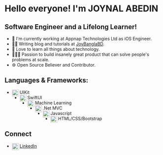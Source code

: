 
# Hello everyone! I'm JOYNAL ABEDIN

## Software Engineer and a Lifelong Learner!
- 📱 I'm currently working at Appnap Technologies Ltd as iOS Engineer.
- ✍🏻 Writing blog and tutorials at [JoyBanglaBD][website].
- 📖 Love to learn all things about technology.
- 👷🏻‍♂️ Passion to build insanely great product that can solve people's problems at scale.
- ⚙ Open Source Believer and Contributor.

## Languages & Frameworks:
- UIKit <img align="left" alt="swift" width="22px" src="https://cdn.jsdelivr.net/npm/simple-icons@v3/icons/swift.svg"/>
- SwiftUI <img align="left" alt="swift" width="22px" src="https://cdn.jsdelivr.net/npm/simple-icons@v3/icons/swift.svg"/>
- Machine Learning <img align="left" alt="swift" width="22px" src="https://icons8.com/icon/22858/robot-2"/>
- .Net MVC <img align="left" alt="swift" width="22px" src="https://cdn.jsdelivr.net/npm/simple-icons@v3/icons/swift.svg"/>
- Javascript <img align="left" alt="swift" width="22px" src="https://cdn.jsdelivr.net/npm/simple-icons@v3/icons/swift.svg"/>
- HTML/CSS/Bootstrap <img align="left" alt="swift" width="22px" src="https://cdn.jsdelivr.net/npm/simple-icons@v3/icons/swift.svg"/>

## Connect
- [LinkedIn<img align="left" alt="xcodingwithalfian | LinkedIn" width="22px" src="https://cdn.jsdelivr.net/npm/simple-icons@v3/icons/linkedin.svg"/>][linkedin] 

[website]: https://joybanglabd.com
[linkedin]: https://www.linkedin.com/in/joynal-abedin-5138a213a/
